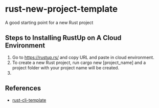 # rust-new-project-template
A good starting point for a new Rust project

## Steps to Installing RustUp on A Cloud Environment
1. Go to https://rustup.rs/ and copy URL and paste in cloud environment.
2. To create a new Rust project, run cargo new [project_name] and a project folder with your project name will be created.
3. 
## References

* [rust-cli-template](https://github.com/kbknapp/rust-cli-template)

